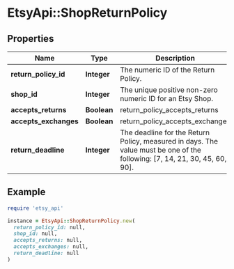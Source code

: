# EtsyApi::ShopReturnPolicy

## Properties

| Name | Type | Description | Notes |
| ---- | ---- | ----------- | ----- |
| **return_policy_id** | **Integer** | The numeric ID of the Return Policy. | [optional] |
| **shop_id** | **Integer** | The unique positive non-zero numeric ID for an Etsy Shop. | [optional] |
| **accepts_returns** | **Boolean** | return_policy_accepts_returns | [optional] |
| **accepts_exchanges** | **Boolean** | return_policy_accepts_exchanges | [optional] |
| **return_deadline** | **Integer** | The deadline for the Return Policy, measured in days. The value must be one of the following: [7, 14, 21, 30, 45, 60, 90]. | [optional] |

## Example

```ruby
require 'etsy_api'

instance = EtsyApi::ShopReturnPolicy.new(
  return_policy_id: null,
  shop_id: null,
  accepts_returns: null,
  accepts_exchanges: null,
  return_deadline: null
)
```

